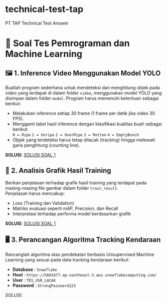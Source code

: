 # technical-test-tap
PT TAP Technical Test Answer

# 🎯 Soal Tes Pemrograman dan Machine Learning

## 🖼️ 1. Inference Video Menggunakan Model YOLO

Buatlah program sederhana untuk mendeteksi dan menghitung objek pada video yang terdapat di dalam folder `video`, menggunakan model YOLO yang disimpan dalam folder `model`. Program harus memenuhi ketentuan sebagai berikut:

- Melakukan inference setiap 30 frame (1 frame per detik jika video 30 FPS).
- Mengganti label hasil inference dengan klasifikasi kualitas buah sebagai berikut:  
  `0 = Ripe`
  `1 = Unripe`
  `2 = OverRipe`
  `3 = Rotten`
  `4 = EmptyBunch`
- Objek yang terdeteksi harus tetap dilacak (tracking) hingga melewati garis penghitung (counting line).

**SOLUSI**: [SOLUSI SOAL 1](https://github.com/madityarafip/technical-test-tap/tree/main/solusi-soal-1)

## 🧠 2. Analisis Grafik Hasil Training

Berikan penjelasan terhadap grafik hasil training yang terdapat pada masing-masing file gambar dalam folder `train_result`.  
Penjelasan harus mencakup:

- Loss (Training dan Validation)
- Matriks evaluasi seperti mAP, Precision, dan Recall
- Interpretasi terhadap performa model berdasarkan grafik

**SOLUSI**: [SOLUSI SOAL 1](https://github.com/madityarafip/technical-test-tap/tree/main/solusi-soal-2)

## 🖥️ 3. Perancangan Algoritma Tracking Kendaraan

Rancanglah algoritma atau pendekatan berbasis Unsupervised Machine Learning yang sesuai pada data tracking kendaraan berikut:
- **Database**  : `Snowflake`
- **Host**      : `https://hb01677.ap-southeast-3.aws.snowflakecomputing.com/`
- **User**      : `TES_USR_LACAK`
- **Password**  : `StrongPassword123`

*SOLUSI*: